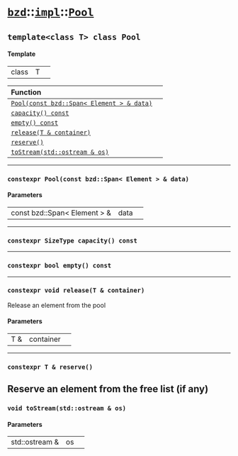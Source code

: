 # [`bzd`](../../../index.md)::[`impl`](../../index.md)::[`Pool`](../index.md)

## `template<class T> class Pool`

#### Template
||||
|---:|:---|:---|
|class|T||

|Function||
|:---|:---|
|[`Pool(const bzd::Span< Element > & data)`](./index.md)||
|[`capacity() const`](./index.md)||
|[`empty() const`](./index.md)||
|[`release(T & container)`](./index.md)||
|[`reserve()`](./index.md)||
|[`toStream(std::ostream & os)`](./index.md)||
------
### `constexpr Pool(const bzd::Span< Element > & data)`

#### Parameters
||||
|---:|:---|:---|
|const bzd::Span< Element > &|data||
------
### `constexpr SizeType capacity() const`

------
### `constexpr bool empty() const`

------
### `constexpr void release(T & container)`
Release an element from the pool
#### Parameters
||||
|---:|:---|:---|
|T &|container||
------
### `constexpr T & reserve()`
Reserve an element from the free list (if any)
------
### `void toStream(std::ostream & os)`

#### Parameters
||||
|---:|:---|:---|
|std::ostream &|os||
